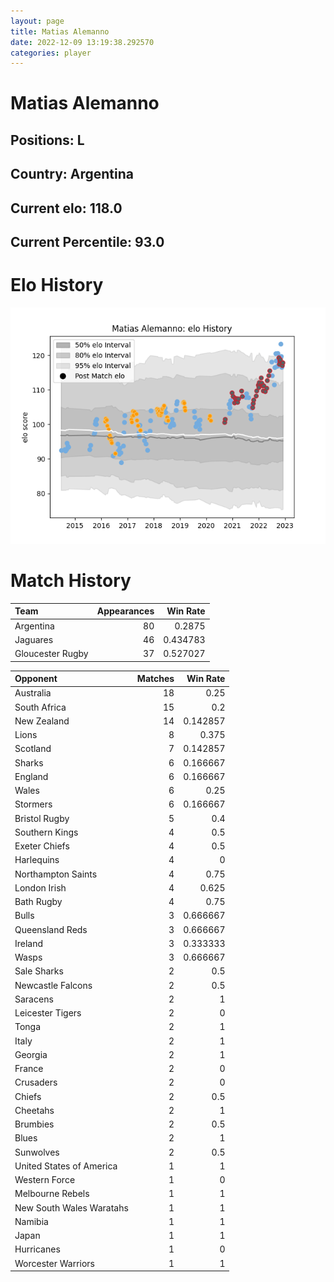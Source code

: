 ```yaml
---  
layout: page  
title: Matias Alemanno  
date: 2022-12-09 13:19:38.292570  
categories: player  
---
```

# Matias Alemanno

## Positions: L

## Country: Argentina

## Current elo: 118.0

## Current Percentile: 93.0

# Elo History


![elo history](history_MatiasAlemanno.png)
# Match History


| Team             |   Appearances |   Win Rate |
|:-----------------|--------------:|-----------:|
| Argentina        |            80 |   0.2875   |
| Jaguares         |            46 |   0.434783 |
| Gloucester Rugby |            37 |   0.527027 |

| Opponent                 |   Matches |   Win Rate |
|:-------------------------|----------:|-----------:|
| Australia                |        18 |   0.25     |
| South Africa             |        15 |   0.2      |
| New Zealand              |        14 |   0.142857 |
| Lions                    |         8 |   0.375    |
| Scotland                 |         7 |   0.142857 |
| Sharks                   |         6 |   0.166667 |
| England                  |         6 |   0.166667 |
| Wales                    |         6 |   0.25     |
| Stormers                 |         6 |   0.166667 |
| Bristol Rugby            |         5 |   0.4      |
| Southern Kings           |         4 |   0.5      |
| Exeter Chiefs            |         4 |   0.5      |
| Harlequins               |         4 |   0        |
| Northampton Saints       |         4 |   0.75     |
| London Irish             |         4 |   0.625    |
| Bath Rugby               |         4 |   0.75     |
| Bulls                    |         3 |   0.666667 |
| Queensland Reds          |         3 |   0.666667 |
| Ireland                  |         3 |   0.333333 |
| Wasps                    |         3 |   0.666667 |
| Sale Sharks              |         2 |   0.5      |
| Newcastle Falcons        |         2 |   0.5      |
| Saracens                 |         2 |   1        |
| Leicester Tigers         |         2 |   0        |
| Tonga                    |         2 |   1        |
| Italy                    |         2 |   1        |
| Georgia                  |         2 |   1        |
| France                   |         2 |   0        |
| Crusaders                |         2 |   0        |
| Chiefs                   |         2 |   0.5      |
| Cheetahs                 |         2 |   1        |
| Brumbies                 |         2 |   0.5      |
| Blues                    |         2 |   1        |
| Sunwolves                |         2 |   0.5      |
| United States of America |         1 |   1        |
| Western Force            |         1 |   0        |
| Melbourne Rebels         |         1 |   1        |
| New South Wales Waratahs |         1 |   1        |
| Namibia                  |         1 |   1        |
| Japan                    |         1 |   1        |
| Hurricanes               |         1 |   0        |
| Worcester Warriors       |         1 |   1        |